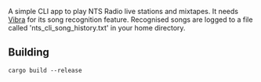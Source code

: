 A simple CLI app to play NTS Radio live stations and mixtapes. 
It needs [Vibra](https://github.com/BayernMuller/vibra) for its song recognition feature. 
Recognised songs are logged to a file called 'nts_cli_song_history.txt' in your home directory.

## Building
```
cargo build --release
``` 
